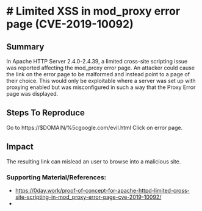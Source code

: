 
# # Limited XSS in mod_proxy error page (CVE-2019-10092)

## Summary

In Apache HTTP Server 2.4.0-2.4.39, a limited cross-site scripting issue was reported affecting the mod_proxy error page. An attacker could cause the link on the error page to be malformed and instead point to a page of their choice. This would only be exploitable where a server was set up with proxying enabled but was misconfigured in such a way that the Proxy Error page was displayed.

## Steps To Reproduce

Go to https://$DOMAIN/%5cgoogle.com/evil.html
Click on error page. 


## Impact
The resulting link can mislead an user to browse into a malicious site.  

 

### Supporting Material/References:
* https://0day.work/proof-of-concept-for-apache-httpd-limited-cross-site-scripting-in-mod_proxy-error-page-cve-2019-10092/
* 


